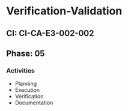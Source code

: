 # Verification-Validation

## CI: CI-CA-E3-002-002
## Phase: 05

### Activities
- Planning
- Execution
- Verification
- Documentation
